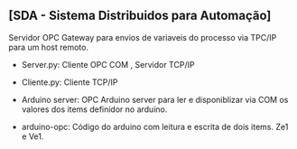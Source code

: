 ## [SDA - Sistema Distribuidos para Automação]

Servidor OPC Gateway para envios de variaveis
do processo via TPC/IP para um host remoto.

- Server.py:  Cliente OPC COM , Servidor TCP/IP

- Cliente.py: Cliente TCP/IP

- Arduino server: OPC Arduino server para ler e
disponiblizar via COM os valores dos items
definidor no arduino.

- arduino-opc: Código do arduino com leitura e
escrita de dois items. Ze1 e Ve1.
